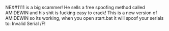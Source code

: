 NEX#1111 is a big scammer! 
He sells a free spoofing method called AMIDEWIN and his shit is fucking easy to crack!
This is a new version of AMIDEWIN so its working, when you open start.bat it will spoof your serials to: Invalid Serial /F!
